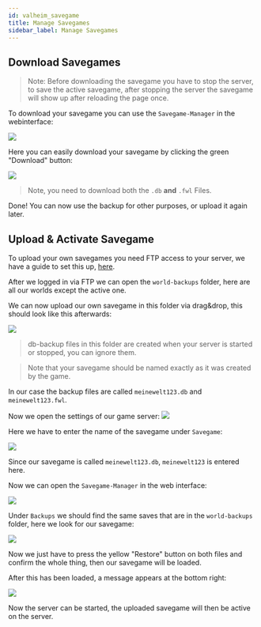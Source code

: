 ```yaml
---
id: valheim_savegame
title: Manage Savegames
sidebar_label: Manage Savegames
---
```


## Download Savegames

> Note: Before downloading the savegame you have to stop the server, to save the active savegame, after stopping the server the savegame will show up after reloading the page once.

To download your savegame you can use the `Savegame-Manager` in the webinterface:

![](https://screensaver01.zap-hosting.com/index.php/s/BK8WoBMGQJnfQPb/preview)

Here you can easily download your savegame by clicking the green "Download" button:

![](https://screensaver01.zap-hosting.com/index.php/s/GEAsY3MJWjdtmWk/preview)

> Note, you need to download both the `.db` **and** `.fwl` Files.

Done! You can now use the backup for other purposes, or upload it again later.

## Upload & Activate Savegame

To upload your own savegames you need FTP access to your server, we have a guide to set this up, [here](gameserver_ftpaccess.md).

After we logged in via FTP we can open the `world-backups` folder, here are all our worlds except the active one.

We can now upload our own savegame in this folder via drag&drop, this should look like this afterwards:

![](https://screensaver01.zap-hosting.com/index.php/s/AXwfFHs7yMZ7kWN/preview)

> db-backup files in this folder are created when your server is started or stopped, you can ignore them.

> Note that your savegame should be named exactly as it was created by the game.

In our case the backup files are called `meinewelt123.db` and `meinewelt123.fwl`.

Now we open the settings of our game server:
![](https://screensaver01.zap-hosting.com/index.php/s/X8wgqWdnpZNk3J5/preview)

Here we have to enter the name of the savegame under `Savegame`:

![](https://screensaver01.zap-hosting.com/index.php/s/bx9T5n3SH4xYq26/preview)

Since our savegame is called `meinewelt123.db`, `meinewelt123` is entered here.

Now we can open the `Savegame-Manager` in the web interface:

![](https://screensaver01.zap-hosting.com/index.php/s/BK8WoBMGQJnfQPb/preview)

Under `Backups` we should find the same saves that are in the `world-backups` folder, here we look for our savegame:

![](https://screensaver01.zap-hosting.com/index.php/s/d8Q68crjokoSEqR/preview)

Now we just have to press the yellow "Restore" button on both files and confirm the whole thing, then our savegame will be loaded.

After this has been loaded, a message appears at the bottom right:

![](https://screensaver01.zap-hosting.com/index.php/s/eAsK7bqYtEfNMRR/preview)

Now the server can be started, the uploaded savegame will then be active on the server.